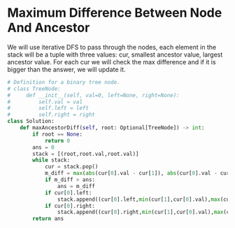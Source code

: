 # Maximum Difference Between Node And Ancestor
We will use iterative DFS to pass through the nodes, each element in the stack will be a tuple with three values: cur, smallest ancestor value, largest ancestor value. For each cur we will check the max difference and if it is bigger than the answer, we will update it.
```python
# Definition for a binary tree node.
# class TreeNode:
#     def __init__(self, val=0, left=None, right=None):
#         self.val = val
#         self.left = left
#         self.right = right
class Solution:
    def maxAncestorDiff(self, root: Optional[TreeNode]) -> int:
        if root == None:
            return 0
        ans = 0
        stack = [(root,root.val,root.val)]
        while stack:
            cur = stack.pop()
            m_diff = max(abs(cur[0].val - cur[1]), abs(cur[0].val - cur[2]))
            if m_diff > ans:
                ans = m_diff
            if cur[0].left:
                stack.append((cur[0].left,min(cur[1],cur[0].val),max(cur[2],cur[0].val)))
            if cur[0].right:
                stack.append((cur[0].right,min(cur[1],cur[0].val),max(cur[2],cur[0].val)))
        return ans
```
